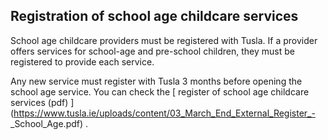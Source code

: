 ##  Registration of school age childcare services

School age childcare providers must be registered with Tusla. If a provider
offers services for school-age and pre-school children, they must be
registered to provide each service.

Any new service must register with Tusla 3 months before opening the school
age service. You can check the [ register of school age childcare services
(pdf) ](https://www.tusla.ie/uploads/content/03_March_End_External_Register_-
_School_Age.pdf) .
